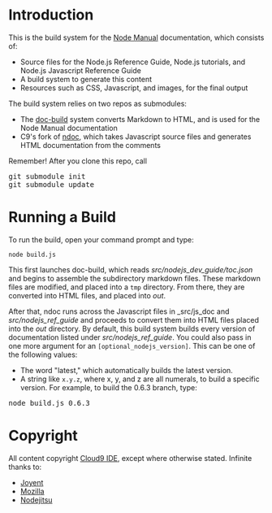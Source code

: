 # Introduction

This is the build system for the [Node Manual](http://www.nodemanual.org) documentation, which consists of:

* Source files for the Node.js Reference Guide, Node.js tutorials, and Node.js Javascript Reference Guide
* A build system to generate this content
* Resources such as CSS, Javascript, and images, for the final output

The build system relies on two repos as submodules:

* The [doc-build](https://github.com/c9/doc-build) system converts Markdown to HTML, and is used for the Node Manual documentation
* C9's fork of [ndoc](https://github.com/c9/ndoc), which takes Javascript source files and generates HTML documentation from the comments

Remember! After you clone this repo, call 

<pre>
git submodule init
git submodule update
</pre>

# Running a Build

To run the build, open your command prompt and type:

    node build.js
    
This first launches doc-build, which reads _src/nodejs_dev_guide/toc.json_ and begins to assemble the subdirectory markdown files. These markdown files are modified, and placed into a `tmp` directory. From there, they are converted into HTML files, and placed into _out_.

After that, ndoc runs across the Javascript files in _src/js_doc and _src/nodejs_ref_guide_ and proceeds to convert them into HTML files placed into the _out_ directory. By default, this build system builds every version of documentation listed under _src/nodejs_ref_guide_. You could also pass in one more argument for an `[optional_nodejs_version]`. This can be one of the following values:

* The word "latest," which automatically builds the latest version.
* A string like `x.y.z`, where x, y, and z are all numerals, to build a specific version. For example, to build the 0.6.3 branch, type:

<pre>node build.js 0.6.3</pre>

# Copyright

All content copyright [Cloud9 IDE](http://www.c9.io), except where otherwise stated. Infinite thanks to:

* [Joyent](http://www.joyent.com/)
* [Mozilla](http://www.mozilla.org/)
* [Nodejitsu](http://nodejitsu.com/)
